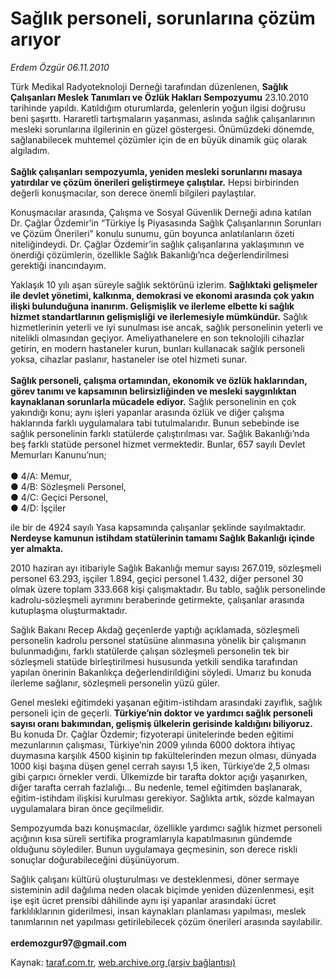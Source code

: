 # Sağlık personeli, sorunlarına çözüm arıyor

*Erdem Özgür 06.11.2010*

<div class="yazi"><p>Türk Medikal Radyoteknoloji Derneği tarafından düzenlenen, <b>Sağlık Çalışanları Meslek Tanımları ve Özlük Hakları Sempozyumu</b> 23.10.2010 tarihinde yapıldı. Katıldığım oturumlarda, gelenlerin yoğun ilgisi doğrusu beni şaşırttı. Hararetli tartışmaların yaşanması, aslında sağlık çalışanlarının mesleki sorunlarına ilgilerinin en güzel göstergesi. Önümüzdeki dönemde, sağlanabilecek muhtemel çözümler için de en büyük dinamik güç olarak algıladım.<br/><br/><b>Sağlık çalışanları sempozyumla, yeniden mesleki sorunlarını masaya yatırdılar ve çözüm önerileri geliştirmeye çalıştılar.</b> Hepsi birbirinden değerli konuşmacılar, son derece önemli bilgileri paylaştılar. </p>
<p>Konuşmacılar arasında, Çalışma ve Sosyal Güvenlik Derneği adına katılan Dr. Çağlar Özdemir’in “Türkiye İş Piyasasında Sağlık Çalışanlarının Sorunları ve Çözüm Önerileri” konulu sunumu, gün boyunca anlatılanların özeti niteliğindeydi. Dr. Çağlar Özdemir’in sağlık çalışanlarına yaklaşımının ve önerdiği çözümlerin, özellikle Sağlık Bakanlığı’nca değerlendirilmesi gerektiği inancındayım. </p>
<p>Yaklaşık 10 yılı aşan süreyle sağlık sektörünü izlerim. <b>Sağlıktaki gelişmeler ile devlet yönetimi, kalkınma, demokrasi ve ekonomi arasında çok yakın ilişki bulunduğuna inanırım. Gelişmişlik ve ilerleme elbette ki sağlık hizmet standartlarının gelişmişliği ve ilerlemesiyle mümkündür.</b> Sağlık hizmetlerinin yeterli ve iyi sunulması ise ancak, sağlık personelinin yeterli ve nitelikli olmasından geçiyor. Ameliyathanelere en son teknolojili cihazlar getirin, en modern hastaneler kurun, bunları kullanacak sağlık personeli yoksa, cihazlar paslanır, hastaneler ise otel hizmeti sunar.<br/><br/><b>Sağlık personeli, çalışma ortamından, ekonomik ve özlük haklarından, görev tanımı ve kapsamının belirsizliğinden ve mesleki saygınlıktan kaynaklanan sorunlarla mücadele ediyor.</b> Sağlık personelinin en çok yakındığı konu; aynı işleri yapanlar arasında özlük ve diğer çalışma haklarında farklı uygulamalara tabi tutulmalarıdır. Bunun sebebinde ise sağlık personelinin farklı statülerde çalıştırılması var. Sağlık Bakanlığı’nda beş farklı statüde personel hizmet vermektedir. Bunlar, 657 sayılı Devlet Memurları Kanunu’nun; <br/><br/>● 4/A: Memur, <br/>● 4/B: Sözleşmeli Personel, <br/>● 4/C: Geçici Personel, <br/>● 4/D: İşçiler </p>
<p>ile bir de 4924 sayılı Yasa kapsamında çalışanlar şeklinde sayılmaktadır. <b>Nerdeyse kamunun istihdam statülerinin tamamı Sağlık Bakanlığı içinde yer almakta.</b></p>
<p>2010 haziran ayı itibariyle Sağlık Bakanlığı memur sayısı 267.019, sözleşmeli personel 63.293, işçiler 1.894, geçici personel 1.432, diğer personel 30 olmak üzere toplam 333.668 kişi çalışmaktadır. Bu tablo, sağlık personelinde kadrolu-sözleşmeli ayrımını beraberinde getirmekte, çalışanlar arasında kutuplaşma oluşturmaktadır.</p>
<p>Sağlık Bakanı Recep Akdağ geçenlerde yaptığı açıklamada, sözleşmeli personelin kadrolu personel statüsüne alınmasına yönelik bir çalışmanın bulunmadığını, farklı statülerde çalışan sözleşmeli personelin tek bir sözleşmeli statüde birleştirilmesi hususunda yetkili sendika tarafından yapılan önerinin Bakanlıkça değerlendirildiğini söyledi. Umarız bu konuda ilerleme sağlanır, sözleşmeli personelin yüzü güler.</p>
<p>Genel mesleki eğitimdeki yaşanan eğitim-istihdam arasındaki zayıflık, sağlık personeli için de geçerli. <b>Türkiye’nin doktor ve yardımcı sağlık personeli sayısı oranı bakımından, gelişmiş ülkelerin gerisinde kaldığını biliyoruz.</b> Bu konuda Dr. Çağlar Özdemir; fizyoterapi ünitelerinde beden eğitimi mezunlarının çalışması, Türkiye’nin 2009 yılında 6000 doktora ihtiyaç duymasına karşılık 4500 kişinin tıp fakültelerinden mezun olması, dünyada 1000 kişi başına düşen genel cerrah sayısı 1,5 iken, Türkiye’de 2,5 olması gibi çarpıcı örnekler verdi. Ülkemizde bir tarafta doktor açığı yaşanırken, diğer tarafta cerrah fazlalığı... Bu nedenle, temel eğitimden başlanarak, eğitim-istihdam ilişkisi kurulması gerekiyor. Sağlıkta artık, sözde kalmayan uygulamalara biran önce geçilmelidir. </p>
<p>Sempozyumda bazı konuşmacılar, özellikle yardımcı sağlık hizmet personeli açığının kısa süreli sertifika programlarıyla kapatılmasının gündemde olduğunu söylediler. Bunun uygulamaya geçmesinin, son derece riskli sonuçlar doğurabileceğini düşünüyorum. </p>
<p>Sağlık çalışanı kültürü oluşturulması ve desteklenmesi, döner sermaye sisteminin adil dağılıma neden olacak biçimde yeniden düzenlenmesi, eşit işe eşit ücret prensibi dâhilinde aynı işi yapanlar arasındaki ücret farklılıklarının giderilmesi, insan kaynakları planlaması yapılması, meslek tanımlarının net yapılması getirilebilecek çözüm önerileri arasında sayılabilir. <br/><br/><b>erdemozgur97@gmail.com</b></p>
</div>

Kaynak: [taraf.com.tr](http://www.taraf.com.tr/erdem-ozgur/makale-saglik-personeli-sorunlarina-cozum-ariyor.htm), [web.archive.org (arşiv bağlantısı)](http://web.archive.org/web/20131107143105/http://www.taraf.com.tr/erdem-ozgur/makale-saglik-personeli-sorunlarina-cozum-ariyor.htm)
